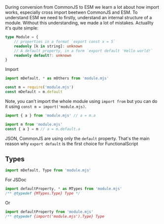 During conversion from CommonJS to ESM we learn a lot about how import works, especially cross import beetwen CommonJS and ESM. To understand ESM we need to firstly, understand an internal structure of a module. Without this understanding, we made a lot of mistakes. Actuallty it's quite simple:

```ts
type Module = {
    // properties in a format `export const x = 5`
    readonly [k in string]: unknown
    // A default property, in a form `export default 'Hello world!`
    readonly default?: unknown
}
```

Import

```ts
import mDefault, * as mOthers from 'module.mjs'
```

```ts
const m = require('module.mjs')
const mDefault = m.default
```

Note, you can't import the whole module using `import from` but you can do it using `const m = import('module.mjs)`.

```ts
import { a } from 'module.mjs' // a = m.a
```

```ts
import m from 'module.mjs'
const { a } = m // a = m.default.a
```

JSON, CommonJS are using only the `default` property. That's the main reason why `export default` is the first choice for FunctionalScript

## Types

```ts
import mDefault, Type from 'module.mjs'
```

For JSDoc

```js
import defaultProperty, * as MTypes from 'module.mjs'
/** @typedef {MTypes.Type} Type */
```

Or

```js
import defaultProperty from 'module.mjs'
/** @typedef {import('module.mjs').Type} Type
```
